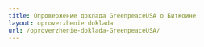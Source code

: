 ```yaml
---
title: Опровержение доклада GreenpeaceUSA о Биткоине
layout: oproverzhenie doklada
url: /oproverzhenie-doklada-GreenpeaceUSA/
---
```

